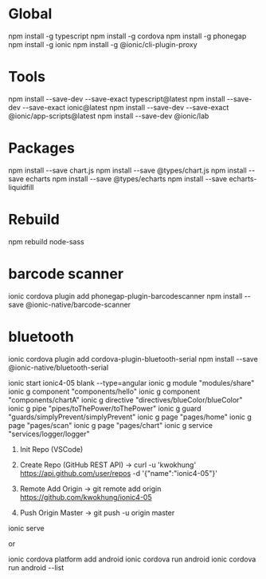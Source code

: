 # Global
npm install -g typescript
npm install -g cordova
npm install -g phonegap
npm install -g ionic
npm install -g @ionic/cli-plugin-proxy

# Tools
npm install --save-dev --save-exact typescript@latest
npm install --save-dev --save-exact ionic@latest
npm install --save-dev --save-exact @ionic/app-scripts@latest
npm install --save-dev @ionic/lab

# Packages
npm install --save chart.js
npm install --save @types/chart.js
npm install --save echarts
npm install --save @types/echarts
npm install --save echarts-liquidfill

# Rebuild
npm rebuild node-sass

# barcode scanner
ionic cordova plugin add phonegap-plugin-barcodescanner
npm install --save @ionic-native/barcode-scanner

# bluetooth
ionic cordova plugin add cordova-plugin-bluetooth-serial
npm install --save @ionic-native/bluetooth-serial

ionic start ionic4-05 blank --type=angular
ionic g module "modules/share"
ionic g component "components/hello"
ionic g component "components/chartA"
ionic g directive "directives/blueColor/blueColor"
ionic g pipe "pipes/toThePower/toThePower"
ionic g guard "guards/simplyPrevent/simplyPrevent"
ionic g page "pages/home"
ionic g page "pages/scan"
ionic g page "pages/chart"
ionic g service "services/logger/logger"

1. Init Repo (VSCode)

2. Create Repo (GitHub REST API)
-> curl -u 'kwokhung' https://api.github.com/user/repos -d '{"name":"ionic4-05"}'

3. Remote Add Origin
-> git remote add origin https://github.com/kwokhung/ionic4-05

4. Push Origin Master
-> git push -u origin master

ionic serve

or

ionic cordova platform add android
ionic cordova run android
ionic cordova run android --list